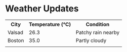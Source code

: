 # Weather Updates

<!-- WEATHER-UPDATE-START -->
<table><tr><th>City</th><th>Temperature (°C)</th><th>Condition</th></tr><tr><td>Valsad</td><td>26.3</td><td>Patchy rain nearby</td></tr><tr><td>Boston</td><td>35.0</td><td>Partly cloudy</td></tr><tr><td></td><td></td><td></td></tr></table>
<!-- WEATHER-UPDATE-END -->
